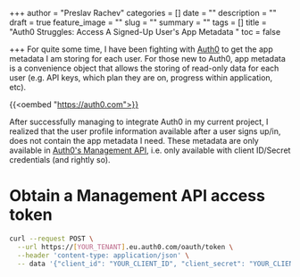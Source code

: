 +++
author = "Preslav Rachev"
categories = []
date = ""
description = ""
draft = true
feature_image = ""
slug = ""
summary = ""
tags = []
title = "Auth0 Struggles: Access A Signed-Up User's App Metadata "
toc = false

+++
For quite some time, I have been fighting with [Auth0](https://auth0.com/) to get the app metadata I am storing for each user. For those new to Auth0, app metadata is a convenience object that allows the storing of read-only data for each user (e.g. API keys, which plan they are on, progress within application, etc).

{{<oembed "https://auth0.com">}}

After successfully managing to integrate Auth0 in my current project, I realized that the user profile information available after a user signs up/in, does not contain the app metadata I need. These metadata are only available in [Auth0's Management API](https://auth0.com/docs/users/guides/manage-users-using-the-management-api), i.e. only available with client ID/Secret credentials (and rightly so).

# Obtain a Management API access token

```bash
curl --request POST \
  --url https://[YOUR_TENANT].eu.auth0.com/oauth/token \
  --header 'content-type: application/json' \
  -- data '{"client_id": "YOUR_CLIENT_ID", "client_secret": "YOUR_CLIENT_SECRET", audience: "YOUR_AUDIENCE", "grant_type":"client_credentials"}'
```